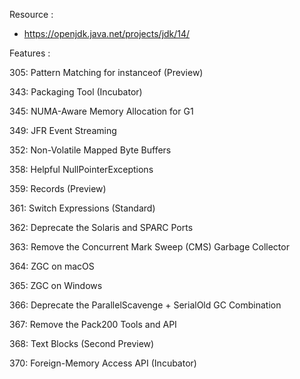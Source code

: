 Resource : 

+ https://openjdk.java.net/projects/jdk/14/

Features : 

305:	Pattern Matching for instanceof (Preview)

343:	Packaging Tool (Incubator)

345:	NUMA-Aware Memory Allocation for G1

349:	JFR Event Streaming

352:	Non-Volatile Mapped Byte Buffers

358:	Helpful NullPointerExceptions

359:	Records (Preview)

361:	Switch Expressions (Standard)

362:	Deprecate the Solaris and SPARC Ports

363:	Remove the Concurrent Mark Sweep (CMS) Garbage Collector

364:	ZGC on macOS

365:	ZGC on Windows

366:	Deprecate the ParallelScavenge + SerialOld GC Combination

367:	Remove the Pack200 Tools and API

368:	Text Blocks (Second Preview)

370:	Foreign-Memory Access API (Incubator)
